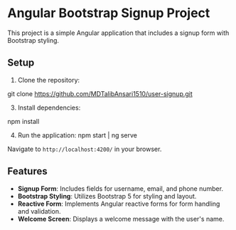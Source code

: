 # Angular Bootstrap Signup Project

This project is a simple Angular application that includes a signup form with Bootstrap styling.

## Setup

1. Clone the repository:

git clone https://github.com/MDTalibAnsari1510/user-signup.git


3. Install dependencies:

npm install


4. Run the application:
npm start | ng serve


Navigate to `http://localhost:4200/` in your browser.

## Features

- **Signup Form**: Includes fields for username, email, and phone number.
- **Bootstrap Styling**: Utilizes Bootstrap 5 for styling and layout.
- **Reactive Form**: Implements Angular reactive forms for form handling and validation.
- **Welcome Screen**: Displays a welcome message with the user's name.
